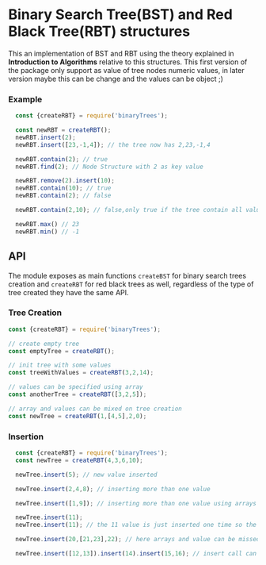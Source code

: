 # Binary Search Tree(BST) and Red Black Tree(RBT) structures

This an implementation of BST and RBT using the theory explained in __Introduction to Algorithms__ relative to this structures. This first version of the package only support as value of tree nodes numeric values, in later version maybe this can be change and the values can be object ;)  

### Example

```js
  const {createRBT} = require('binaryTrees');

  const newRBT = createRBT();
  newRBT.insert(2);
  newRBT.insert([23,-1,4]); // the tree now has 2,23,-1,4

  newRBT.contain(2); // true
  newRBT.find(2); // Node Structure with 2 as key value

  newRBT.remove(2).insert(10);
  newRBT.contain(10); // true
  newRBT.contain(2); // false

  newRBT.contain(2,10); // false,only true if the tree contain all values

  newRBT.max() // 23
  newRBT.min() // -1
```

## API

The module exposes as main functions `createBST` for binary search trees creation and `createRBT` for red black trees as well, regardless of the type of tree created they have the same API.

### Tree Creation
```js
const {createRBT} = require('binaryTrees');

// create empty tree
const emptyTree = createRBT();

// init tree with some values
const treeWithValues = createRBT(3,2,14);

// values can be specified using array
const anotherTree = createRBT([3,2,5]);

// array and values can be mixed on tree creation
const newTree = createRBT(1,[4,5],2,0);
```
### Insertion

```js
  const {createRBT} = require('binaryTrees');
  const newTree = createRBT(4,3,6,10);

  newTree.insert(5); // new value inserted

  newTree.insert(2,4,8); // inserting more than one value

  newTree.insert([1,9]); // inserting more than one value using arrays

  newTree.insert(11);
  newTree.insert(11); // the 11 value is just inserted one time so the tree remain unchanged

  newTree.insert(20,[21,23],22); // here arrays and value can be missed as well

  newTree.insert([12,13]).insert(14).insert(15,16); // insert call can be chained
```
